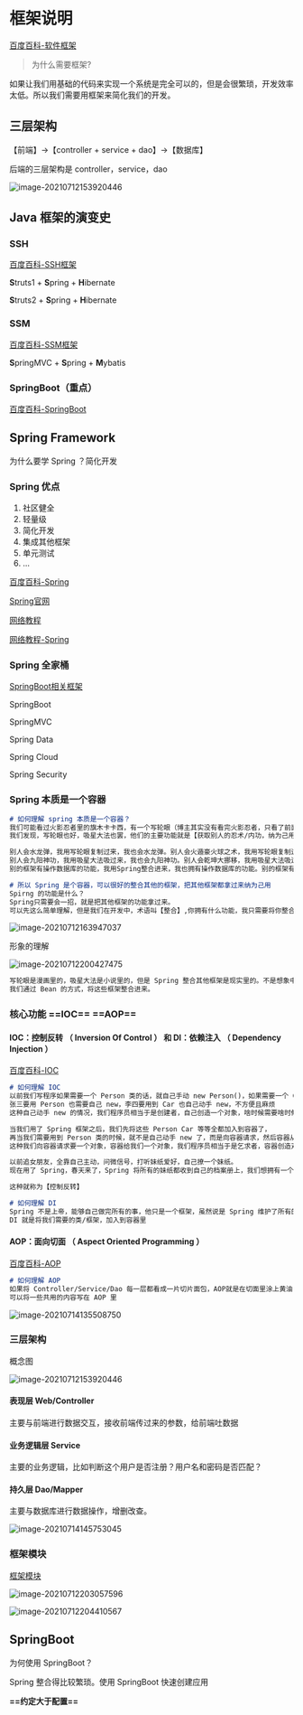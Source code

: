 # 框架说明

[百度百科-软件框架](https://baike.baidu.com/item/%E8%BD%AF%E4%BB%B6%E6%A1%86%E6%9E%B6/1471931?fr=aladdin)

> 为什么需要框架?

如果让我们用基础的代码来实现一个系统是完全可以的，但是会很繁琐，开发效率太低。所以我们需要用框架来简化我们的开发。



## 三层架构

【前端】→【controller + service + dao】→【数据库】

后端的三层架构是 controller，service，dao

![image-20210712153920446](https://attach.blog.wen7.online/image-20210712153920446.png)



## Java 框架的演变史

### SSH

[百度百科-SSH框架](https://baike.baidu.com/item/ssh%E6%A1%86%E6%9E%B6/8882453?fr=aladdin)

**S**truts1 + **S**pring + **H**ibernate

**S**truts2 + **S**pring + **H**ibernate

### SSM

[百度百科-SSM框架](https://baike.baidu.com/item/SSM/18801167?fr=aladdin)

**S**pringMVC + **S**pring + **M**ybatis

### SpringBoot（重点）

[百度百科-SpringBoot](https://baike.baidu.com/item/Spring%20Boot/20249767?fr=aladdin)





## Spring Framework

为什么要学 Spring ？简化开发

### Spring 优点

1. 社区健全
2. 轻量级
3. 简化开发
4. 集成其他框架
5. 单元测试
6. ...

[百度百科-Spring](https://baike.baidu.com/item/spring%E6%A1%86%E6%9E%B6/2853288?fr=aladdin)

[Spring官网](https://spring.io/)

[网络教程](https://docs.spring.io/spring-framework/docs/4.2.x/spring-framework-reference/html/index.html)

[网络教程-Spring](http://c.biancheng.net/spring/what-is-spring.html)

### Spring 全家桶

[SpringBoot相关框架](https://spring.io/projects/spring-boot)

SpringBoot

SpringMVC

Spring Data

Spring Cloud

Spring Security



### Spring 本质是一个容器

```markdown
# 如何理解 spring 本质是一个容器？
我们可能看过火影忍者里的旗木卡卡西，有一个写轮眼（博主其实没有看完火影忍者，只看了前面100集左右），写轮眼的功能就是【复制别人的忍术，拿过来自己用】。没看过的也没关系，对照理解武侠剧《天下第一》里的吸星大法，吸星大法的功能是【吸取别人的功力，拿过来吧你】。
我们发现，写轮眼也好，吸星大法也罢，他们的主要功能就是【获取别人的忍术/内功，纳为己用】

别人会水龙弹，我用写轮眼复制过来，我也会水龙弹。别人会火遁豪火球之术，我用写轮眼复制过来，我也会火遁豪火球之术
别人会九阳神功，我用吸星大法吸过来，我也会九阳神功。别人会乾坤大挪移，我用吸星大法吸过来，我也会乾坤大挪移
别的框架有操作数据库的功能，我用Spring整合进来，我也拥有操作数据库的功能。别的框架有发送邮件的功能，我用Spring整合进来，我也有拥有发送邮件的功能。

# 所以 Spring 是个容器，可以很好的整合其他的框架，把其他框架都拿过来纳为己用
Spirng 的功能是什么？
Spring只需要会一招，就是把其他框架的功能拿过来。
可以先这么简单理解，但是我们在开发中，术语叫【整合】,你拥有什么功能，我只需要将你整合进来，那么我也可以使用该功能
```

![image-20210712163947037](https://attach.blog.wen7.online/image-20210712163947037.png)

形象的理解

![image-20210712200427475](https://attach.blog.wen7.online/20210712200427.png)

```markdown
写轮眼是漫画里的，吸星大法是小说里的，但是 Spring 整合其他框架是现实里的。不是想象中那么简简单单一拿往 Spring 框架里一放，我们需要进行一些整合配置。
我们通过 Bean 的方式，将这些框架整合进来。
```



### 核心功能 ==IOC==  ==AOP==

#### IOC：控制反转 （ Inversion Of Control ） 和 DI：依赖注入 （ Dependency Injection ）

[百度百科-IOC](https://baike.baidu.com/item/%E6%8E%A7%E5%88%B6%E5%8F%8D%E8%BD%AC/1158025?fr=aladdin)

```markdown
# 如何理解 IOC
以前我们写程序如果需要一个 Person 类的话，就自己手动 new Person()，如果需要一个 Car 类也自己动手 new Car()
张三要用 Person 也需要自己 new，李四要用到 Car 也自己动手 new，不方便且麻烦
这种自己动手 new 的情况，我们程序员相当于是创建者，自己创造一个对象，啥时候需要啥时候 new

当我们用了 Spring 框架之后，我们先将这些 Person Car 等等全都加入到容器了，
再当我们需要用到 Person 类的时候，就不是自己动手 new 了，而是向容器请求，然后容器从自己的怀里掏出一个 Person 的对象给你。
这种我们向容器请求要一个对象，容器给我们一个对象，我们程序员相当于是乞求者，容器创造对象，啥时候向容器索要，容器啥时候给我

以前追女朋友，全靠自己主动，问微信号，打听妹纸爱好，自己撩一个妹纸。
现在用了 Spring，春天来了，Spring 将所有的妹纸都收到自己的档案册上，我们想拥有一个100斤的女朋友，就问 Spring 要，由框架给我们返回一个妹纸。

这种就称为【控制反转】
```

```markdown
# 如何理解 DI
Spring 不是上帝，能够自己做完所有的事，他只是一个框架，虽然说是 Spring 维护了所有的 Bean，但是我们如何将 Bean 注入到容器中，还是我们程序员来干
DI 就是将我们需要的类/框架，加入到容器里
```



#### AOP：面向切面 （ Aspect Oriented Programming ）

[百度百科-AOP](https://baike.baidu.com/item/AOP/1332219?fr=aladdin)

```markdown
# 如何理解 AOP
如果将 Controller/Service/Dao 每一层都看成一片切片面包，AOP就是在切面里涂上黄油
可以将一些共用的内容写在 AOP 里
```

![image-20210714135508750](https://attach.blog.wen7.online/image-20210714135508750.png)



### 三层架构

概念图

![image-20210712153920446](https://attach.blog.wen7.online/image-20210712153920446.png)

#### 表现层 Web/Controller

主要与前端进行数据交互，接收前端传过来的参数，给前端吐数据



#### 业务逻辑层 Service

主要的业务逻辑，比如判断这个用户是否注册？用户名和密码是否匹配？



#### 持久层 Dao/Mapper

主要与数据库进行数据操作，增删改查。

![image-20210714145753045](https://attach.blog.wen7.online/image-20210714145753045.png)



### 框架模块

[框架模块](https://docs.spring.io/spring-framework/docs/4.2.x/spring-framework-reference/html/overview.html)

![image-20210712203057596](https://attach.blog.wen7.online/20210712203057.png)

![image-20210712204410567](https://attach.blog.wen7.online/20210712204410.png)



## SpringBoot

为何使用 SpringBoot？

Spring 整合得比较繁琐。使用 SpringBoot 快速创建应用

**==约定大于配置==**
